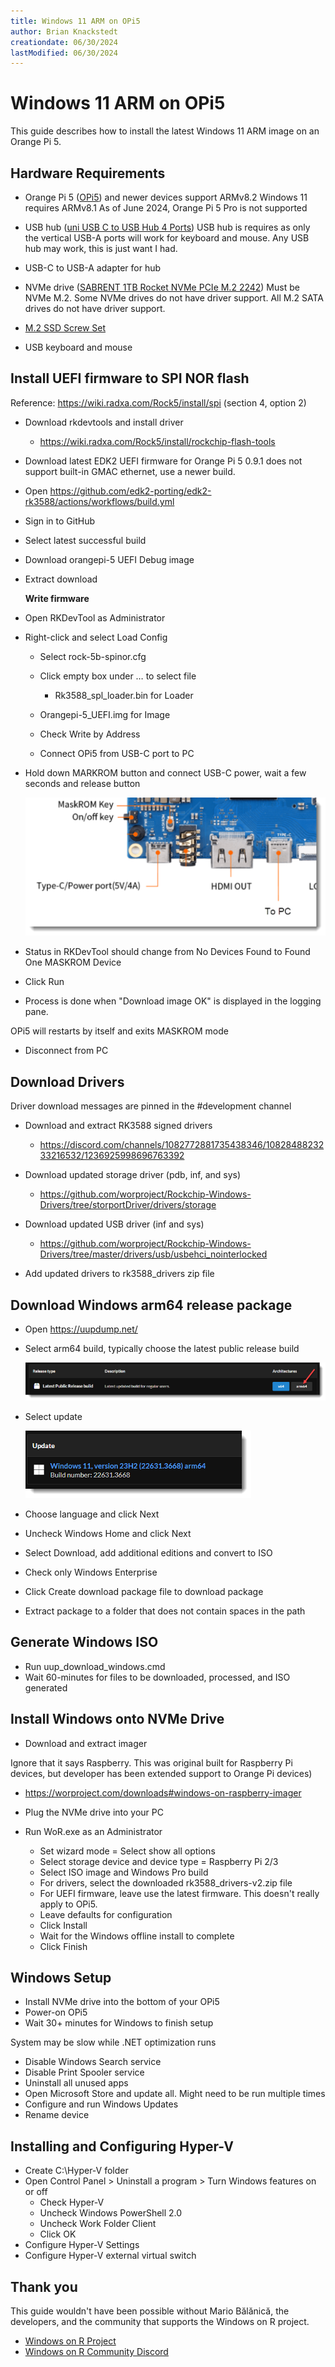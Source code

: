 ```yaml
---
title: Windows 11 ARM on OPi5
author: Brian Knackstedt
creationdate: 06/30/2024
lastModified: 06/30/2024
---
```

# Windows 11 ARM on OPi5
This guide describes how to install the latest Windows 11 ARM image on an Orange Pi 5.

## **Hardware Requirements**

- Orange Pi 5 ([OPi5](http://www.orangepi.org/html/hardWare/computerAndMicrocontrollers/details/Orange-Pi-5.html)) and newer devices support ARMv8.2
  Windows 11 requires ARMv8.1
  As of June 2024, Orange Pi 5 Pro is not supported
  
- USB hub ([uni USB C to USB Hub 4 Ports](https://www.amazon.com/gp/product/B08P3GDLVP))
  USB hub is requires as only the vertical USB-A ports will work for keyboard and mouse. Any USB hub may work, this is just want I had.

- USB-C to USB-A adapter for hub

- NVMe drive ([SABRENT 1TB Rocket NVMe PCIe M.2 2242](https://www.amazon.com/gp/product/B07XVTRFF8/ref=ppx_yo_dt_b_search_asin_title?ie=UTF8&th=1))
  Must be NVMe M.2. Some NVMe drives do not have driver support.
  All M.2 SATA drives do not have driver support.
  
- [M.2 SSD Screw Set](https://www.amazon.com/gp/product/B086T2KXGQ)
- USB keyboard and mouse

## **Install UEFI firmware to SPI NOR flash**

Reference: https://wiki.radxa.com/Rock5/install/spi (section 4, option 2)

- Download rkdevtools and install driver
  - https://wiki.radxa.com/Rock5/install/rockchip-flash-tools
  
- Download latest EDK2 UEFI firmware for Orange Pi 5
  0.9.1 does not support built-in GMAC ethernet, use a newer build.

- Open https://github.com/edk2-porting/edk2-rk3588/actions/workflows/build.yml

- Sign in to GitHub

- Select latest successful build

- Download orangepi-5 UEFI Debug image

- Extract download

  **Write firmware**

- Open RKDevTool as Administrator

- Right-click and select Load Config
  
  - Select rock-5b-spinor.cfg
  - Click empty box under … to select file

    - Rk3588_spl_loader.bin for Loader
  - Orangepi-5_UEFI.img for Image
  - Check Write by Address
  - Connect OPi5 from USB-C port to PC
  
- Hold down MARKROM button and connect USB-C power, wait a few seconds and release button

  ![MaskKey](/media/Windows11ARM-on-OPi5/MaskKey.png)

- Status in RKDevTool should change from No Devices Found to Found One MASKROM Device

- Click Run

- Process is done when "Download image OK" is displayed in the logging pane. 

OPi5 will restarts by itself and exits MASKROM mode

- Disconnect from PC

## **Download Drivers**

Driver download messages are pinned in the #development channel

- Download and extract RK3588 signed drivers
  - https://discord.com/channels/1082772881735438346/1082848823233216532/1236925998696763392
- Download updated storage driver (pdb, inf, and sys)
  - https://github.com/worproject/Rockchip-Windows-Drivers/tree/storportDriver/drivers/storage


- Download updated USB driver (inf and sys)
  - https://github.com/worproject/Rockchip-Windows-Drivers/tree/master/drivers/usb/usbehci_nointerlocked
- Add updated drivers to rk3588_drivers zip file

## **Download Windows arm64 release package**

- Open https://uupdump.net/

- Select arm64 build, typically choose the latest public release build

  ![uupdump-arch](/media/Windows11ARM-on-OPi5/uupdump-arch.png)

- Select update
  
  ![uupdump-update](/media/Windows11ARM-on-OPi5/uupdump-update.png)
  
- Choose language and click Next

- Uncheck Windows Home and click Next

- Select Download, add additional editions and convert to ISO

- Check only Windows Enterprise

- Click Create download package file to download package

- Extract package to a folder that does not contain spaces in the path

## **Generate Windows ISO**

- Run uup_download_windows.cmd
- Wait 60-minutes for files to be downloaded, processed, and ISO generated 

## **Install Windows onto NVMe Drive**

- Download and extract imager

Ignore that it says Raspberry. This was original built for Raspberry Pi devices, but developer has been extended support to Orange Pi devices)

- https://worproject.com/downloads#windows-on-raspberry-imager

- Plug the NVMe drive into your PC
- Run WoR.exe as an Administrator
  - Set wizard mode = Select show all options
  - Select storage device and device type = Raspberry Pi 2/3
  - Select ISO image and Windows Pro build
  - For drivers, select the downloaded rk3588_drivers-v2.zip file
  - For UEFI firmware, leave use the latest firmware. This doesn't really apply to OPi5.
  - Leave defaults for configuration
  - Click Install
  - Wait for the Windows offline install to complete
  - Click Finish 

## **Windows Setup**

- Install NVMe drive into the bottom of your OPi5
- Power-on OPi5
- Wait 30+ minutes for Windows to finish setup

System may be slow while .NET optimization runs 

- Disable Windows Search service
- Disable Print Spooler service
- Uninstall all unused apps
- Open Microsoft Store and update all. Might need to be run multiple times
- Configure and run Windows Updates
- Rename device 

## **Installing and Configuring Hyper-V**

- Create C:\Hyper-V folder
- Open Control Panel > Uninstall a program > Turn Windows features on or off
  - Check Hyper-V
  - Uncheck Windows PowerShell 2.0
  - Uncheck Work Folder Client
  - Click OK
- Configure Hyper-V Settings
- Configure Hyper-V external virtual switch

## **Thank you**

This guide wouldn't have been possible without Mario Bălănică, the developers, and the community that supports the Windows on R project.

- [Windows on R Project](https://worproject.com/)
- [Windows on R Community Discord](https://discord.gg/vjHwptUCa3)